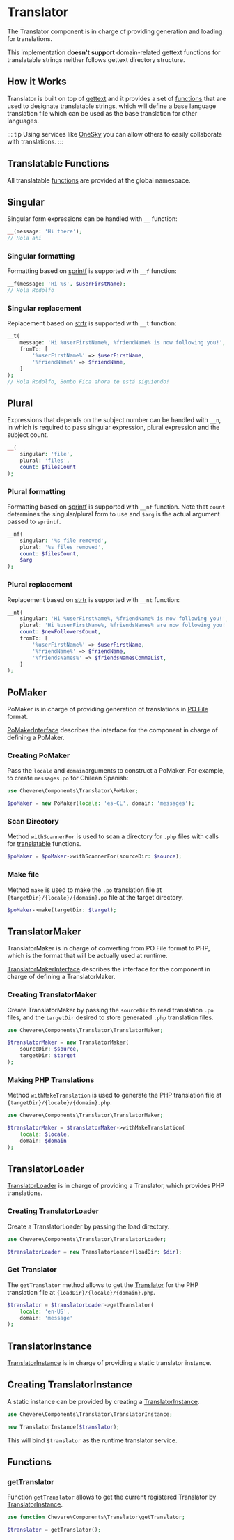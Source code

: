 # Translator

The Translator component is in charge of providing generation and loading for translations.

This implementation **doesn't support** domain-related gettext functions for translatable strings neither follows gettext directory structure.

## How it Works

Translator is built on top of [gettext](https://www.gnu.org/software/gettext/) and it provides a set of [functions](https://github.com/chevere/chevere/blob/master/src/Chevere/Components/Translator/functions.php) that are used to designate translatable strings, which will define a base language translation file which can be used as the base translation for other languages.

::: tip
Using services like [OneSky](https://www.oneskyapp.com/) you can allow others to easily collaborate with translations.
:::

## Translatable Functions

All translatable [functions](https://github.com/chevere/chevere/blob/master/src/Chevere/Components/Translator/functions.php) are provided at the global namespace.

## Singular

Singular form expressions can be handled with `__` function:

```php
__(message: 'Hi there');
// Hola ahí
```

### Singular formatting

Formatting based on [sprintf](https://php.net/sprintf) is supported with `__f` function:

```php
__f(message: 'Hi %s', $userFirstName);
// Hola Rodolfo
```

### Singular replacement

Replacement based on [strtr](https://php.net/strtr) is supported with `__t` function:

```php
__t(
    message: 'Hi %userFirstName%, %friendName% is now following you!',
    fromTo: [
        '%userFirstName%' => $userFirstName,
        '%friendName%' => $friendName,
    ]
);
// Hola Rodolfo, Bombo Fica ahora te está siguiendo!
```

## Plural

Expressions that depends on the subject number can be handled with `__n`, in which is required to pass singular expression, plural expression and the subject count.

```php
__(
    singular: 'file',
    plural: 'files',
    count: $filesCount
);
```

### Plural formatting

Formatting based on [sprintf](https://php.net/sprintf) is supported with `__nf` function. Note that `count` determines the singular/plural form to use and `$arg` is the actual argument passed to `sprintf`.

```php
__nf(
    singular: '%s file removed',
    plural: '%s files removed',
    count: $filesCount,
    $arg
);
```

### Plural replacement

Replacement based on [strtr](https://php.net/strtr) is supported with `__nt` function:

```php
__nt(
    singular: 'Hi %userFirstName%, %friendName% is now following you!',
    plural: 'Hi %userFirstName%, %friendsNames% are now following you!',
    count: $newFollowersCount,
    fromTo: [
        '%userFirstName%' => $userFirstName,
        '%friendName%' => $friendName,
        '%friendsNames%' => $friendsNamesCommaList,
    ]
);
```

## PoMaker

PoMaker is in charge of providing generation of translations in [PO File](https://www.gnu.org/software/gettext/manual/html_node/PO-Files.html) format.

[PoMakerInterface](../reference/Chevere/Interfaces/Translator/PoMakerInterface.md) describes the interface for the component in charge of defining a PoMaker.

### Creating PoMaker

Pass the `locale` and `domain`arguments to construct a PoMaker. For example, to create `messages.po` for Chilean Spanish:

```php
use Chevere\Components\Translator\PoMaker;

$poMaker = new PoMaker(locale: 'es-CL', domain: 'messages');
```

### Scan Directory

Method `withScannerFor` is used to scan a directory for `.php` files with calls for [translatable](#how-it-works) functions.

```php
$poMaker = $poMaker->withScannerFor(sourceDir: $source);
```

### Make file

Method `make` is used to make the `.po` translation file at `{targetDir}/{locale}/{domain}.po` file at the target directory.

```php
$poMaker->make(targetDir: $target);
```

## TranslatorMaker

TranslatorMaker is in charge of converting from PO File format to PHP, which is the format that will be actually used at runtime.

[TranslatorMakerInterface](../reference/Chevere/Interfaces/Translator/TranslatorMakerInterface.md) describes the interface for the component in charge of defining a TranslatorMaker.

### Creating TranslatorMaker

Create TranslatorMaker by passing the `sourceDir` to read translation `.po` files, and the `targetDir` desired to store generated `.php` translation files.

```php
use Chevere\Components\Translator\TranslatorMaker;

$translatorMaker = new TranslatorMaker(
    sourceDir: $source,
    targetDir: $target
);
```

### Making PHP Translations

Method `withMakeTranslation` is used to generate the PHP translation file at `{targetDir}/{locale}/{domain}.php`.

```php
use Chevere\Components\Translator\TranslatorMaker;

$translatorMaker = $translatorMaker->withMakeTranslation(
    locale: $locale,
    domain: $domain
);
```

## TranslatorLoader

[TranslatorLoader](../reference/Chevere/Components/Translator/TranslatorLoader.md) is in charge of providing a Translator, which provides PHP translations.

### Creating TranslatorLoader

Create a TranslatorLoader by passing the load directory.

```php
use Chevere\Components\Translator\TranslatorLoader;

$translatorLoader = new TranslatorLoader(loadDir: $dir);
```

### Get Translator

The `getTranslator` method allows to get the [Translator](https://github.com/php-gettext/Translator) for the PHP translation file at `{loadDir}/{locale}/{domain}.php`.

```php
$translator = $translatorLoader->getTranslator(
    locale: 'en-US',
    domain: 'message'
);
```

## TranslatorInstance

[TranslatorInstance](../reference/Chevere/Components/Translator/TranslatorInstance.md) is in charge of providing a static translator instance.

## Creating TranslatorInstance

A static instance can be provided by creating a [TranslatorInstance](../reference/Chevere/Components/Translator/TranslatorInstance.md).

```php
use Chevere\Components\Translator\TranslatorInstance;

new TranslatorInstance($translator);
```

This will bind `$translator` as the runtime translator service.

## Functions

### getTranslator

Function `getTranslator` allows to get the current registered Translator by [TranslatorInstance](#translatorinstance).

```php
use function Chevere\Components\Translator\getTranslator;

$translator = getTranslator();
```